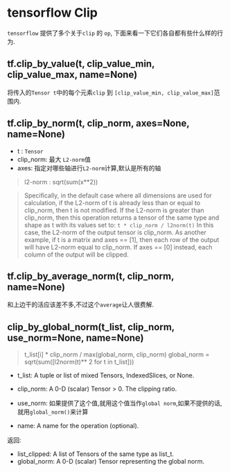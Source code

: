 # tensorflow Clip
`tensorflow` 提供了多个关于`clip` 的 `op`, 下面来看一下它们各自都有些什么样的行为.

## tf.clip_by_value(t, clip_value_min, clip_value_max, name=None)
将传入的`Tensor t`中的每个元素`clip` 到 `[clip_value_min, clip_value_max]`范围内.

## tf.clip_by_norm(t, clip_norm, axes=None, name=None)

* t : `Tensor`
* clip_norm: 最大 `L2-norm`值
* axes: 指定对哪些轴进行`L2-norm`计算,默认是所有的轴
> l2-norm : sqrt(sum(x**2))


> Specifically, in the default case where all dimensions are used for calculation, if the L2-norm of t is already less than or equal to clip_norm, then t is not modified. If the L2-norm is greater than clip_norm, then this operation returns a tensor of the same type and shape as t with its values set to:
`t * clip_norm / l2norm(t)`
In this case, the L2-norm of the output tensor is clip_norm.
As another example, if t is a matrix and axes == [1], then each row of the output will have L2-norm equal to clip_norm. If axes == [0] instead, each column of the output will be clipped.

## tf.clip_by_average_norm(t, clip_norm, name=None)
和上边干的活应该差不多,不过这个`average`让人很费解.

## clip_by_global_norm(t_list, clip_norm, use_norm=None, name=None)

> t_list[i] * clip_norm / max(global_norm, clip_norm)
global_norm = sqrt(sum([l2norm(t)** 2 for t in t_list]))

* t_list: A tuple or list of mixed Tensors, IndexedSlices, or None.

* clip_norm: A 0-D (scalar) Tensor > 0. The clipping ratio.

* use_norm: 如果提供了这个值,就用这个值当作`global norm`,如果不提供的话,就用`global_norm()`来计算

* name: A name for the operation (optional).

返回:
* list_clipped: A list of Tensors of the same type as list_t.
* global_norm: A 0-D (scalar) Tensor representing the global norm.
